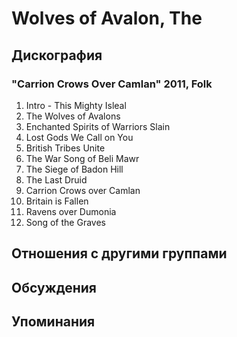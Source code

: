 # Wolves of Avalon, The



## Дискография

### "Carrion Crows Over Camlan" 2011, Folk

1. Intro - This Mighty Isleal
2. The Wolves of Avalons
3. Enchanted Spirits of Warriors Slain	 
4. Lost Gods We Call on You
5. British Tribes Unite
6. The War Song of Beli Mawr
7. The Siege of Badon Hill
8. The Last Druid
9. Carrion Crows over Camlan
10. Britain is Fallen
11. Ravens over Dumonia	 
12. Song of the Graves


## Отношения с другими группами


## Обсуждения


## Упоминания

